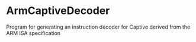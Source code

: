 # ArmCaptiveDecoder
Program for generating an instruction decoder for Captive derived from the ARM ISA specification
